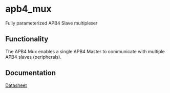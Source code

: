 # apb4_mux
Fully parameterized APB4 Slave multiplexer

## Functionality
The APB4 Mux enables a single APB4 Master to communicate with multiple APB4 slaves (peripherals).

## Documentation

[Datasheet](DATASHEET.md)